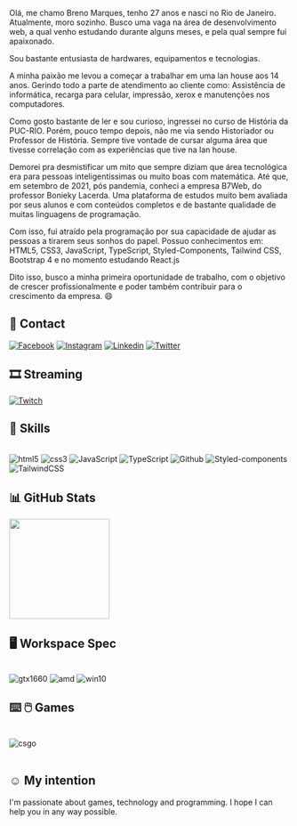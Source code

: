 Olá, me chamo Breno Marques, tenho 27 anos e nasci no Rio de Janeiro. Atualmente, moro sozinho. Busco uma vaga na área de desenvolvimento web, a qual venho estudando durante alguns meses, e pela qual sempre fui apaixonado. 

Sou bastante entusiasta de hardwares, equipamentos e tecnologias.

A minha paixão me levou a começar a trabalhar em uma lan house aos 14 anos. Gerindo todo a parte de atendimento ao cliente como: Assistência de informática, recarga para celular, impressão, xerox e manutenções nos computadores.

Como gosto bastante de ler e sou curioso, ingressei no curso de História da PUC-RIO. Porém, pouco tempo depois, não me via sendo Historiador ou Professor de História. Sempre tive vontade de cursar alguma área que tivesse correlação com as experiências que tive na lan house. 

Demorei pra desmistificar um mito que sempre diziam que área tecnológica era para pessoas inteligentíssimas ou muito boas com matemática. Até que, em setembro de 2021, pós pandemia, conheci a empresa B7Web, do professor Bonieky Lacerda. Uma plataforma de estudos muito bem avaliada por seus alunos e com conteúdos completos e de bastante qualidade de muitas linguagens de programação. 

Com isso, fui atraído pela programação por sua capacidade de ajudar as pessoas a tirarem seus sonhos do papel. Possuo conhecimentos em: HTML5, CSS3, JavaScript, TypeScript, Styled-Components, Tailwind CSS, Bootstrap 4 e no momento estudando React.js 

Dito isso, busco a minha primeira oportunidade de trabalho, com o objetivo de crescer profissionalmente e poder também contribuir para o crescimento da empresa. :smile:

## 📱 Contact

[![Facebook](https://img.shields.io/badge/Facebook-1877F2?style=for-the-badge&logo=facebook&logoColor=white)](https://www.facebook.com/breeno.marques2/)
[![Instagram](https://img.shields.io/badge/Instagram-E4405F?style=for-the-badge&logo=instagram&logoColor=whitee)](https://www.instagram.com/soubreeno/)
[![Linkedin](https://img.shields.io/badge/LinkedIn-0077B5?style=for-the-badge&logo=linkedin&logoColor=white)](https://www.linkedin.com/in/breno-marques-developer/)
[![Twitter](https://img.shields.io/badge/Twitter-1DA1F2?style=for-the-badge&logo=twitter&logoColor=white)](https://twitter.com/breenofps/)

## 🎞 Streaming 

[![Twitch](https://img.shields.io/badge/Twitch-9146FF?style=for-the-badge&logo=twitch&logoColor=white)](https://www.twitch.tv/breenofps)


## 🚀 Skills

<div style="display: inline_block"><br/>
    <img alt="html5" src="https://img.shields.io/badge/HTML5-E34F26?style=for-the-badge&logo=html5&logoColor=white"/>
    <img alt="css3" src="https://img.shields.io/badge/CSS3-1572B6?style=for-the-badge&logo=css3&logoColor=whitee"/>
    <img alt="JavaScript" src="https://img.shields.io/badge/JavaScript-F7DF1E?style=for-the-badge&logo=javascript&logoColor=black"/>
    <img alt="TypeScript" src="https://img.shields.io/badge/TypeScript-007ACC?style=for-the-badge&logo=typescript&logoColor=white"/>
    <img alt="Github" src="https://img.shields.io/badge/GitHub-100000?style=for-the-badge&logo=github&logoColor=white"/>
    <img alt="Styled-components" src="https://img.shields.io/badge/styled--components-DB7093?style=for-the-badge&logo=styled-components&logoColor=white"/>
    <img alt="TailwindCSS" src="https://img.shields.io/badge/Tailwind_CSS-38B2AC?style=for-the-badge&logo=tailwind-css&logoColor=white"/>
    

##  📊 GitHub Stats

<img height="180em" src="https://github-readme-stats.vercel.app/api/top-langs/?username=soubreno&layout=compact&langs_count=7&theme=dracula"/>

## :desktop_computer: Workspace Spec

<div style="display: inline_block"><br/>
    <img alt="gtx1660" src="https://img.shields.io/badge/NVIDIA-GTX1660-76B900?style=for-the-badge&logo=nvidia&logoColor=white">
    <img alt="amd" src="https://img.shields.io/badge/AMD-Ryzen_5_3600-ED1C24?style=for-the-badge&logo=amd&logoColor=white">
    <img alt="win10" src="https://img.shields.io/badge/Windows-Windows 10-0078D6?style=for-the-badge&logo=windows&logoColor=white">   
</div> 


## :keyboard: :computer_mouse: Games

<div style="display: inline_block"><br/>
    <img alt="csgo" src="https://img.shields.io/badge/Counter_Strike-000000?style=for-the-badge&logo=counter-strike&logoColor=white">
</div><br/>

## :relaxed: My intention

I'm passionate about games, technology and programming. I hope I can help you in any way possible.



